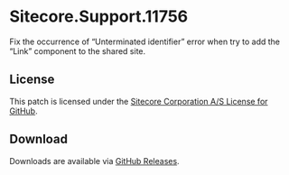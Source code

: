 # Sitecore.Support.11756
Fix the occurrence of &#8220;Unterminated identifier&#8221; error when try to add the &#8220;Link&#8221; component to the shared site.

## License  
This patch is licensed under the [Sitecore Corporation A/S License for GitHub](https://github.com/sitecoresupport/Sitecore.Support.11756/blob/master/LICENSE).  

## Download  
Downloads are available via [GitHub Releases](https://github.com/sitecoresupport/Sitecore.Support.11756/releases).  
